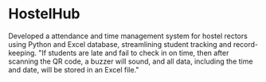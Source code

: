 # HostelHub
Developed a attendance and time management system for hostel rectors using Python and Excel database, streamlining  student tracking and record-keeping.  "If students are late and fail to check in on time, then after scanning the QR code, a buzzer will sound, and all data, including the time and date, will be stored in an Excel file."
